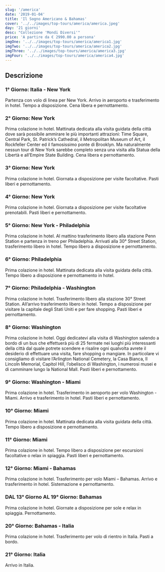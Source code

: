 ```yaml
---
slug: '/america'
date: '2019-01-04'
title: 'Il Sogno Americano & Bahamas'
cover: '../../images/top-tours/america/america.jpeg'
day: '21 giorni'
desc: "Collezione 'Mondi Diversi'"
price: 'A partire da € 2990.00 a persona'
imgOne: '../../images/top-tours/america/america1.jpg'
imgTwo: '../../images/top-tours/america/america2.jpg'
imgThree: '../../images/top-tours/america/america3.jpg'
imgFour: '../../images/top-tours/america/america4.jpg'
---
```


<div class="copy">

## Descrizione

### 1° Giorno: Italia - New York

Partenza con volo di linea per New York. Arrivo in aeroporto e trasferimento in hotel. Tempo a disposizione. Cena libera e pernottamento.

### 2° Giorno: New York

Prima colazione in hotel. Mattinata dedicata alla visita guidata della città dove sarà possibile ammirare le più importanti attrazioni: Time Square, Central Park, St. Patrick’s Cathedral, il Metropolitan Museum of Art, il Rockfeller Center ed il famosissimo ponte di Brooklyn. Ma naturalmente nessun tour di New York sarebbe completo senza una visita alla Statua della Libertà e all’Empire State Building. Cena libera e pernottamento.

### 3° Giorno: New York

Prima colazione in hotel. Giornata a disposizione per visite facoltative. Pasti liberi e pernottamento.

### 4° Giorno: New York

Prima colazione in hotel. Giornata a disposizione per visite facoltative prenotabili. Pasti liberi e pernottamento.

### 5° Giorno: New York - Philadelphia

Prima colazione in hotel. Al mattino trasferimento libero alla stazione Penn Station e partenza in treno per Philadelphia. Arrivati alla 30° Street Station, trasferimento libero in hotel. Tempo libero a disposizione e pernottamento.

### 6° Giorno: Philadelphia

Prima colazione in hotel. Mattinata dedicata alla visita guidata della città. Tempo libero a disposizione e pernottamento in hotel.

### 7° Giorno: Philadelphia - Washington

Prima colazione in hotel. Trasferimento libero alla stazione 30° Street Station. All’arrivo trasferimento libero in hotel. Tempo a disposizione per visitare la capitale degli Stati Uniti e per fare shopping. Pasti liberi e pernottamento.

### 8° Giorno: Washington

Prima colazione in hotel. Oggi dedicatevi alla visita di Washington salendo a bordo di un bus che effettuerà più di 25 fermate nei luoghi più interessanti della città dal quale potrete scendere e risalire ogni qualvolta avrete il desiderio di effettuare una visita, fare shopping o mangiare. In particolare vi consigliamo di visitare l’Arlington National Cemetery, la Casa Bianca, Il Lincoln Memorial, Capitol Hill, l’obelisco di Washington, i numerosi musei e di camminare lungo la National Mall. Pasti liberi e pernottamento.

### 9° Giorno: Washington - Miami

Prima colazione in hotel. Trasferimento in aeroporto per volo Washington - Miami. Arrivo e trasferimento in hotel. Pasti liberi e pernottamento.

### 10° Giorno: Miami

Prima colazione in hotel. Mattinata dedicata alla visita guidata della città. Tempo libero a disposizione e pernottamento.

### 11° Giorno: Miami

Prima colazione in hotel. Tempo libero a disposizione per escursioni facoltative o relax in spiaggia. Pasti liberi e pernottamento.

### 12° Giorno: Miami - Bahamas

Prima colazione in hotel. Trasferimento per volo Miami – Bahamas. Arrivo e trasferimento in hotel. Sistemazione e pernottamento.

### DAL 13° Giorno AL 19° Giorno: Bahamas

Prima colazione in hotel. Giornate a disposizione per sole e relax in spiaggia. Pernottamento.

### 20° Giorno: Bahamas - Italia

Prima colazione in hotel. Trasferimento per volo di rientro in Italia. Pasti a bordo.

### 21° Giorno: Italia

Arrivo in Italia.

</div>
